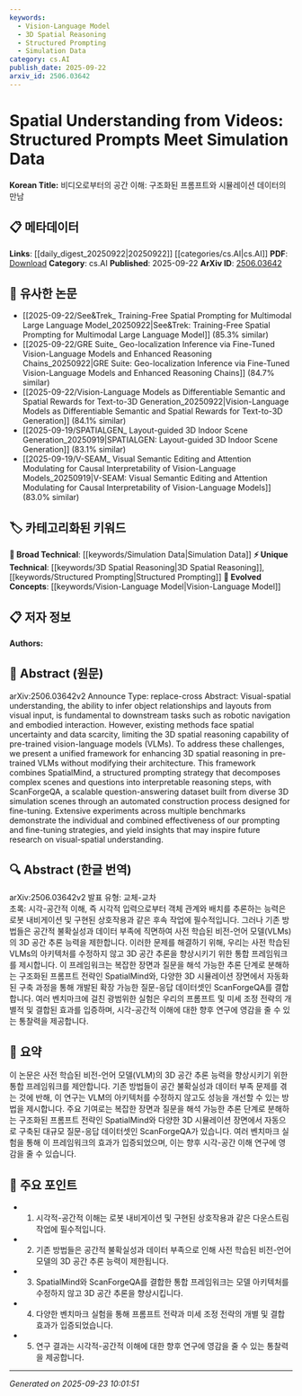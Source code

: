 ```yaml
---
keywords:
  - Vision-Language Model
  - 3D Spatial Reasoning
  - Structured Prompting
  - Simulation Data
category: cs.AI
publish_date: 2025-09-22
arxiv_id: 2506.03642
---
```


<!-- KEYWORD_LINKING_METADATA:
{
  "processed_timestamp": "2025-09-23T10:01:51.342652",
  "vocabulary_version": "1.0",
  "selected_keywords": [
    "Vision-Language Model",
    "3D Spatial Reasoning",
    "Structured Prompting",
    "Simulation Data"
  ],
  "rejected_keywords": [],
  "similarity_scores": {
    "Vision-Language Model": 0.85,
    "3D Spatial Reasoning": 0.79,
    "Structured Prompting": 0.82,
    "Simulation Data": 0.78
  },
  "extraction_method": "AI_prompt_based",
  "budget_applied": true,
  "candidates_json": {
    "candidates": [
      {
        "surface": "Vision-Language Models",
        "canonical": "Vision-Language Model",
        "aliases": [
          "VLMs"
        ],
        "category": "evolved_concepts",
        "rationale": "Vision-Language Models are central to the paper's discussion on enhancing 3D spatial reasoning, linking to recent trends in multimodal AI.",
        "novelty_score": 0.45,
        "connectivity_score": 0.88,
        "specificity_score": 0.72,
        "link_intent_score": 0.85
      },
      {
        "surface": "3D Spatial Reasoning",
        "canonical": "3D Spatial Reasoning",
        "aliases": [
          "3D Spatial Understanding"
        ],
        "category": "unique_technical",
        "rationale": "The paper focuses on improving 3D spatial reasoning capabilities, a unique technical aspect not commonly addressed in existing vocabularies.",
        "novelty_score": 0.68,
        "connectivity_score": 0.75,
        "specificity_score": 0.81,
        "link_intent_score": 0.79
      },
      {
        "surface": "Structured Prompting",
        "canonical": "Structured Prompting",
        "aliases": [
          "SpatialMind"
        ],
        "category": "unique_technical",
        "rationale": "Structured prompting is a novel approach introduced in the paper, crucial for decomposing complex scenes for better spatial reasoning.",
        "novelty_score": 0.71,
        "connectivity_score": 0.7,
        "specificity_score": 0.78,
        "link_intent_score": 0.82
      },
      {
        "surface": "Simulation Data",
        "canonical": "Simulation Data",
        "aliases": [
          "3D Simulation Scenes"
        ],
        "category": "broad_technical",
        "rationale": "Simulation data is essential for training and testing the proposed framework, offering a broad technical link to data-driven AI research.",
        "novelty_score": 0.5,
        "connectivity_score": 0.8,
        "specificity_score": 0.65,
        "link_intent_score": 0.78
      }
    ],
    "ban_list_suggestions": [
      "robotic navigation",
      "embodied interaction",
      "fine-tuning strategies"
    ]
  },
  "decisions": [
    {
      "candidate_surface": "Vision-Language Models",
      "resolved_canonical": "Vision-Language Model",
      "decision": "linked",
      "scores": {
        "novelty": 0.45,
        "connectivity": 0.88,
        "specificity": 0.72,
        "link_intent": 0.85
      }
    },
    {
      "candidate_surface": "3D Spatial Reasoning",
      "resolved_canonical": "3D Spatial Reasoning",
      "decision": "linked",
      "scores": {
        "novelty": 0.68,
        "connectivity": 0.75,
        "specificity": 0.81,
        "link_intent": 0.79
      }
    },
    {
      "candidate_surface": "Structured Prompting",
      "resolved_canonical": "Structured Prompting",
      "decision": "linked",
      "scores": {
        "novelty": 0.71,
        "connectivity": 0.7,
        "specificity": 0.78,
        "link_intent": 0.82
      }
    },
    {
      "candidate_surface": "Simulation Data",
      "resolved_canonical": "Simulation Data",
      "decision": "linked",
      "scores": {
        "novelty": 0.5,
        "connectivity": 0.8,
        "specificity": 0.65,
        "link_intent": 0.78
      }
    }
  ]
}
-->

# Spatial Understanding from Videos: Structured Prompts Meet Simulation Data

**Korean Title:** 비디오로부터의 공간 이해: 구조화된 프롬프트와 시뮬레이션 데이터의 만남

## 📋 메타데이터

**Links**: [[daily_digest_20250922|20250922]] [[categories/cs.AI|cs.AI]]
**PDF**: [Download](https://arxiv.org/pdf/2506.03642.pdf)
**Category**: cs.AI
**Published**: 2025-09-22
**ArXiv ID**: [2506.03642](https://arxiv.org/abs/2506.03642)

## 🔗 유사한 논문
- [[2025-09-22/See&Trek_ Training-Free Spatial Prompting for Multimodal Large Language Model_20250922|See&Trek: Training-Free Spatial Prompting for Multimodal Large Language Model]] (85.3% similar)
- [[2025-09-22/GRE Suite_ Geo-localization Inference via Fine-Tuned Vision-Language Models and Enhanced Reasoning Chains_20250922|GRE Suite: Geo-localization Inference via Fine-Tuned Vision-Language Models and Enhanced Reasoning Chains]] (84.7% similar)
- [[2025-09-22/Vision-Language Models as Differentiable Semantic and Spatial Rewards for Text-to-3D Generation_20250922|Vision-Language Models as Differentiable Semantic and Spatial Rewards for Text-to-3D Generation]] (84.1% similar)
- [[2025-09-19/SPATIALGEN_ Layout-guided 3D Indoor Scene Generation_20250919|SPATIALGEN: Layout-guided 3D Indoor Scene Generation]] (83.1% similar)
- [[2025-09-19/V-SEAM_ Visual Semantic Editing and Attention Modulating for Causal Interpretability of Vision-Language Models_20250919|V-SEAM: Visual Semantic Editing and Attention Modulating for Causal Interpretability of Vision-Language Models]] (83.0% similar)

## 🏷️ 카테고리화된 키워드
**🧠 Broad Technical**: [[keywords/Simulation Data|Simulation Data]]
**⚡ Unique Technical**: [[keywords/3D Spatial Reasoning|3D Spatial Reasoning]], [[keywords/Structured Prompting|Structured Prompting]]
**🚀 Evolved Concepts**: [[keywords/Vision-Language Model|Vision-Language Model]]

## 📋 저자 정보

**Authors:** 

## 📄 Abstract (원문)

arXiv:2506.03642v2 Announce Type: replace-cross 
Abstract: Visual-spatial understanding, the ability to infer object relationships and layouts from visual input, is fundamental to downstream tasks such as robotic navigation and embodied interaction. However, existing methods face spatial uncertainty and data scarcity, limiting the 3D spatial reasoning capability of pre-trained vision-language models (VLMs). To address these challenges, we present a unified framework for enhancing 3D spatial reasoning in pre-trained VLMs without modifying their architecture. This framework combines SpatialMind, a structured prompting strategy that decomposes complex scenes and questions into interpretable reasoning steps, with ScanForgeQA, a scalable question-answering dataset built from diverse 3D simulation scenes through an automated construction process designed for fine-tuning. Extensive experiments across multiple benchmarks demonstrate the individual and combined effectiveness of our prompting and fine-tuning strategies, and yield insights that may inspire future research on visual-spatial understanding.

## 🔍 Abstract (한글 번역)

arXiv:2506.03642v2 발표 유형: 교체-교차  
초록: 시각-공간적 이해, 즉 시각적 입력으로부터 객체 관계와 배치를 추론하는 능력은 로봇 내비게이션 및 구현된 상호작용과 같은 후속 작업에 필수적입니다. 그러나 기존 방법들은 공간적 불확실성과 데이터 부족에 직면하여 사전 학습된 비전-언어 모델(VLMs)의 3D 공간 추론 능력을 제한합니다. 이러한 문제를 해결하기 위해, 우리는 사전 학습된 VLMs의 아키텍처를 수정하지 않고 3D 공간 추론을 향상시키기 위한 통합 프레임워크를 제시합니다. 이 프레임워크는 복잡한 장면과 질문을 해석 가능한 추론 단계로 분해하는 구조화된 프롬프트 전략인 SpatialMind와, 다양한 3D 시뮬레이션 장면에서 자동화된 구축 과정을 통해 개발된 확장 가능한 질문-응답 데이터셋인 ScanForgeQA를 결합합니다. 여러 벤치마크에 걸친 광범위한 실험은 우리의 프롬프트 및 미세 조정 전략의 개별적 및 결합된 효과를 입증하며, 시각-공간적 이해에 대한 향후 연구에 영감을 줄 수 있는 통찰력을 제공합니다.

## 📝 요약

이 논문은 사전 학습된 비전-언어 모델(VLM)의 3D 공간 추론 능력을 향상시키기 위한 통합 프레임워크를 제안합니다. 기존 방법들이 공간 불확실성과 데이터 부족 문제를 겪는 것에 반해, 이 연구는 VLM의 아키텍처를 수정하지 않고도 성능을 개선할 수 있는 방법을 제시합니다. 주요 기여로는 복잡한 장면과 질문을 해석 가능한 추론 단계로 분해하는 구조화된 프롬프트 전략인 SpatialMind와 다양한 3D 시뮬레이션 장면에서 자동으로 구축된 대규모 질문-응답 데이터셋인 ScanForgeQA가 있습니다. 여러 벤치마크 실험을 통해 이 프레임워크의 효과가 입증되었으며, 이는 향후 시각-공간 이해 연구에 영감을 줄 수 있습니다.

## 🎯 주요 포인트

- 1. 시각적-공간적 이해는 로봇 내비게이션 및 구현된 상호작용과 같은 다운스트림 작업에 필수적입니다.
- 2. 기존 방법들은 공간적 불확실성과 데이터 부족으로 인해 사전 학습된 비전-언어 모델의 3D 공간 추론 능력이 제한됩니다.
- 3. SpatialMind와 ScanForgeQA를 결합한 통합 프레임워크는 모델 아키텍처를 수정하지 않고 3D 공간 추론을 향상시킵니다.
- 4. 다양한 벤치마크 실험을 통해 프롬프트 전략과 미세 조정 전략의 개별 및 결합 효과가 입증되었습니다.
- 5. 연구 결과는 시각적-공간적 이해에 대한 향후 연구에 영감을 줄 수 있는 통찰력을 제공합니다.


---

*Generated on 2025-09-23 10:01:51*